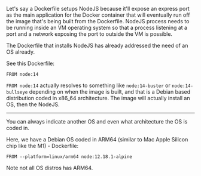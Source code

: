 Let's say a Dockerfile setups NodeJS  because it'll expose an express port as the main application for the Docker container that will eventually run off the image that's being built from the Dockerfile. NodeJS process needs to be running inside an VM operating system so that a process listening at a port and a network exposing the port to outside the VM is possible.

The Dockerfile that installs NodeJS has already addressed the need of an OS already. 

See this Dockerfile:
```
FROM node:14
```

`FROM node:14` actually resolves to something like `node:14-buster` or `node:14-bullseye` depending on when the image is built, and that is a Debian based distribution coded in x86_64 architecture. The image will actually install an OS, then the NodeJS.

---

You can always indicate another OS and even what architecture the OS is coded in.

Here, we have a Debian OS coded in ARM64 (similar to Mac Apple Silicon chip like the M1) - Dockerfile:
```
FROM --platform=linux/arm64 node:12.18.1-alpine
```

Note not all OS distros has ARM64.